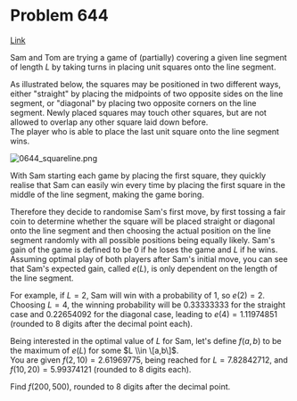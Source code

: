 # Problem 644

[Link](https://projecteuler.net/problem=644)

Sam and Tom are trying a game of (partially) covering a given line segment of length $L$ by taking turns in placing unit squares onto the line segment. 

As illustrated below, the squares may be positioned in two different ways, either "straight" by placing the midpoints of two opposite sides on the line segment, or "diagonal" by placing two opposite corners on the line segment. Newly placed squares may touch other squares, but are not allowed to overlap any other square laid down before.  
The player who is able to place the last unit square onto the line segment wins.

![0644_squareline.png](resources/images/0644_squareline.png?1678992054) 

With Sam starting each game by placing the first square, they quickly realise that Sam can easily win every time by placing the first square in the middle of the line segment, making the game boring. 

Therefore they decide to randomise Sam's first move, by first tossing a fair coin to determine whether the square will be placed straight or diagonal onto the line segment and then choosing the actual position on the line segment randomly with all possible positions being equally likely. Sam's gain of the game is defined to be 0 if he loses the game and $L$ if he wins. Assuming optimal play of both players after Sam's initial move, you can see that Sam's expected gain, called $e(L)$, is only dependent on the length of the line segment.

For example, if $L=2$, Sam will win with a probability of $1$, so $e(2)= 2$.  
Choosing $L=4$, the winning probability will be $0.33333333$ for the straight case and $0.22654092$ for the diagonal case, leading to $e(4)=1.11974851$ (rounded to $8$ digits after the decimal point each).

Being interested in the optimal value of $L$ for Sam, let's define $f(a,b)$ to be the maximum of $e(L)$ for some $L \\in \[a,b\]$.  
You are given $f(2,10)=2.61969775$, being reached for $L= 7.82842712$, and $f(10,20)= 5.99374121$ (rounded to $8$ digits each).

Find $f(200,500)$, rounded to $8$ digits after the decimal point.
